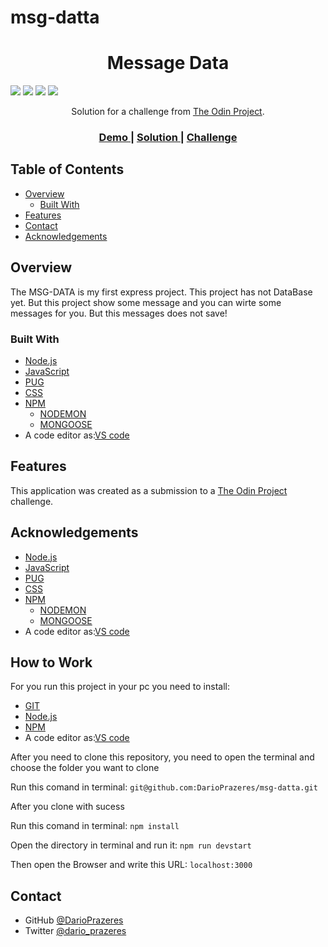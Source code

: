 # msg-datta

<!-- Please update value in the {}  -->

<h1 align="center">Message Data</h1>


<img src='https://img.shields.io/github/issues/DarioPrazeres/msg-datta'> <img src='https://img.shields.io/github/forks/DarioPrazeres/msg-datta'> <img src='https://img.shields.io/github/stars/DarioPrazeres/msg-datta'> <img src='https://img.shields.io/github/license/DarioPrazeres/msg-datta'>

<div align="center">
   Solution for a challenge from  <a href="theodinproject.com" target="_blank">The Odin Project</a>.
</div>

<div align="center">
  <h3>
    <a href="https://hidden-coast-62900.herokuapp.com/">
      Demo
    </a>
    <span> | </span>
    <a href="//github.com/DarioPrazeres/msg-datta">
      Solution
    </a>
    <span> | </span>
    <a href="https://theodinproject.com">
      Challenge
    </a>
  </h3>
</div>

<!-- TABLE OF CONTENTS -->

## Table of Contents

- [Overview](#overview)
  - [Built With](#built-with)
- [Features](#features)
- [Contact](#contact)
- [Acknowledgements](#acknowledgements)

<!-- OVERVIEW -->

## Overview

<p>The MSG-DATA is my first express project. This project has not DataBase yet. But this project show some message and you can wirte some messages for you. But this messages does not save!</p>


### Built With

<!-- This section should list any major frameworks that you built your project using. Here are a few examples.-->

- [Node.js](https://nodejs.org/) 
- [JavaScript](https://javascript.com/) 
- [PUG](https://pug.com/) 
- [CSS](https://html.com/css/)
- [NPM](https://npmjs.com/)
    - [NODEMON](https://nodemon.com/)
    - [MONGOOSE](https://momgoosejs.com/)
- A code editor as:[VS code](https://code.visualstudio.com/)

## Features

<!-- List the features of your application or follow the template. Don't share the figma file here :) -->

This application was created as a submission to a [The Odin Project](https://theodinproject.com) challenge. 


## Acknowledgements

<!-- This section should list any articles or add-ons/plugins that helps you to complete the project. This is optional but it will help you in the future. For exmpale -->
- [Node.js](https://nodejs.org/) 
- [JavaScript](https://javascript.com/) 
- [PUG](https://pug.com/) 
- [CSS](https://html.com/css/)
- [NPM](https://npmjs.com/)
    - [NODEMON](https://nodemon.com/)
    - [MONGOOSE](https://momgoosejs.com/)
- A code editor as:[VS code](https://code.visualstudio.com/)


## How to Work

<p>For you run this project in your pc you need to install:</p>

- [GIT](https://git-scm.com/) 
- [Node.js](https://nodejs.org/) 
- [NPM](https://npmjs.com/)
- A code editor as:[VS code](https://code.visualstudio.com/)

<p>After you need to clone this repository, you need to open the terminal and choose the folder you want to clone</p>
<p>Run this comand in terminal: <code>git@github.com:DarioPrazeres/msg-datta.git</code></p>
<p>After you clone with sucess</p>
<p>Run this comand in terminal: <code>npm install</code></p>
<p>Open the directory in terminal and run it: <code>npm run devstart</code></p>
<p>Then open the Browser and write this URL: <code>localhost:3000</code></p>

## Contact

- GitHub [@DarioPrazeres](https://github.com/DarioPrazeres)
- Twitter [@dario_prazeres](https://twitter.com/dario_prazeres)

